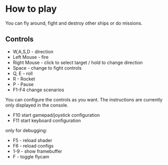 How to play
===========

You can fly around, fight and destroy other ships or do missions.

## Controls
* W,A,S,D - direction
* Left Mouse - fire
* Right Mouse - click to select target / hold to change direction
* Space - change to fight controls
* Q, E - roll
* R - Rocket
* P - Pause
* F1-F4 change scenarios

You can configure the controls as you want. The instructions are currently only displayed in the console.
* F10 start gamepad/joystick configuration
* F11 start keyboard configuration

only for debugging:
* F5 - reload shader
* F6 - reload configs
* 1-9 - show framebuffer
* F - toggle flycam

